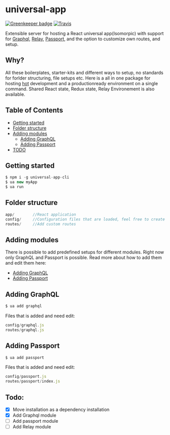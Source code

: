 # universal-app

[![Greenkeeper badge](https://badges.greenkeeper.io/stoffern/universal-app.svg)](https://greenkeeper.io/)
[![Travis](https://img.shields.io/travis/stoffern/universal-app.svg)](https://travis-ci.org/stoffern/universal-app)

Extensible server for hosting a React universal app(Isomorpic) with support for [Graphql](https://github.com/facebook/graphql), [Relay](https://github.com/facebook/relay), [Passport](https://github.com/jaredhanson/passport), and the option to customize own routes, and setup.

## Why?
All these boilerplates, starter-kits and different ways to setup, no standards for forlder structuring, file setups etc.
Here is a all in one package for hosting [hot](https://github.com/glenjamin/webpack-hot-middleware) development and a productionready environment on a single command. Shared React state, Redux state, Relay Environement is also available.


## Table of Contents
- [Getting started](#getting-started)
- [Folder structure](#folder-structure)
- [Adding modules](#api)
  * [Adding GraphQL](#adding-graphQL)
  * [Adding Passport](#adding-passport)
- [TODO](#todo)


## Getting started
```js
$ npm i -g universal-app-cli
$ ua new myApp
$ ua run
```

## Folder structure
```js
app/        //React application
config/     //Configuration files that are loaded, feel free to create own.
routes/     //Add custom routes
```

## Adding modules
There is possible to add predefined setups for different modules.
Right now only GraphQL and Passport is possible. Read more about how to add them and edit them here:
- [Adding GraphQL](#adding-graphQL)
- [Adding Passport](#adding-passport)


## Adding GraphQL
```js
$ ua add graphql
```
Files that is added and need edit:
```js
config/graphql.js
routes/graphql.js
```

## Adding Passport
```js
$ ua add passport
```
Files that is added and need edit:
```js
config/passport.js
routes/passport/index.js
```

## Todo:
- [x] Move installation as a dependency installation
- [x] Add Graphql module
- [ ] Add passport module
- [ ] Add Relay module